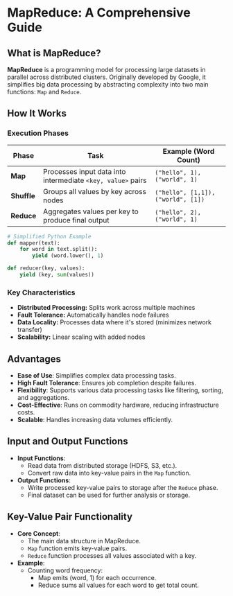 # MapReduce: A Comprehensive Guide

## What is MapReduce?
**MapReduce** is a programming model for processing large datasets in parallel across distributed clusters. Originally developed by Google, it simplifies big data processing by abstracting complexity into two main functions: `Map` and `Reduce`.

## How It Works
### Execution Phases
| Phase       | Task                                                                 | Example (Word Count)              |
|-------------|----------------------------------------------------------------------|-----------------------------------|
| **Map**     | Processes input data into intermediate `<key, value>` pairs          | `("hello", 1), ("world", 1)`     |
| **Shuffle** | Groups all values by key across nodes                                | `("hello", [1,1]), ("world", [1])`|
| **Reduce**  | Aggregates values per key to produce final output                    | `("hello", 2), ("world", 1)`     |

```python
# Simplified Python Example
def mapper(text):
    for word in text.split():
        yield (word.lower(), 1)

def reducer(key, values):
    yield (key, sum(values))
```

### Key Characteristics
- **Distributed Processing:** Splits work across multiple machines
- **Fault Tolerance:** Automatically handles node failures
- **Data Locality:** Processes data where it's stored (minimizes network transfer)
- **Scalability:** Linear scaling with added nodes

## Advantages
- **Ease of Use**: Simplifies complex data processing tasks.
- **High Fault Tolerance**: Ensures job completion despite failures.
- **Flexibility**: Supports various data processing tasks like filtering, sorting, and aggregations.
- **Cost-Effective**: Runs on commodity hardware, reducing infrastructure costs.
- **Scalable**: Handles increasing data volumes efficiently.

## Input and Output Functions
- **Input Functions**:
  - Read data from distributed storage (HDFS, S3, etc.).
  - Convert raw data into key-value pairs in the `Map` function.
- **Output Functions**:
  - Write processed key-value pairs to storage after the `Reduce` phase.
  - Final dataset can be used for further analysis or storage.

## Key-Value Pair Functionality
- **Core Concept**:
  - The main data structure in MapReduce.
  - `Map` function emits key-value pairs.
  - `Reduce` function processes all values associated with a key.
- **Example**:
  - Counting word frequency:
    - Map emits (word, 1) for each occurrence.
    - Reduce sums all values for each word to get total count.

